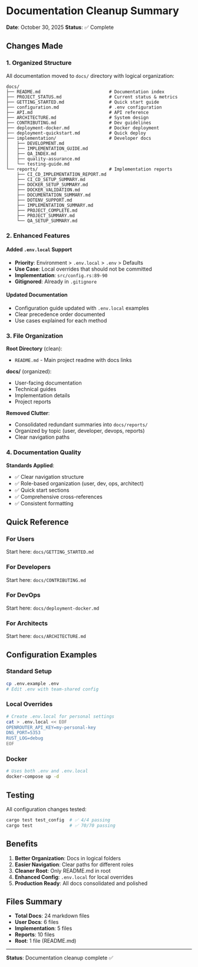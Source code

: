 # Documentation Cleanup Summary

**Date**: October 30, 2025
**Status**: ✅ Complete

## Changes Made

### 1. Organized Structure

All documentation moved to `docs/` directory with logical organization:

```
docs/
├── README.md                          # Documentation index
├── PROJECT_STATUS.md                  # Current status & metrics
├── GETTING_STARTED.md                 # Quick start guide
├── configuration.md                   # .env configuration
├── API.md                             # API reference
├── ARCHITECTURE.md                    # System design
├── CONTRIBUTING.md                    # Dev guidelines
├── deployment-docker.md               # Docker deployment
├── deployment-quickstart.md           # Quick deploy
├── implementation/                    # Developer docs
│   ├── DEVELOPMENT.md
│   ├── IMPLEMENTATION_GUIDE.md
│   ├── QA_INDEX.md
│   ├── quality-assurance.md
│   └── testing-guide.md
└── reports/                           # Implementation reports
    ├── CI_CD_IMPLEMENTATION_REPORT.md
    ├── CI_CD_SETUP_SUMMARY.md
    ├── DOCKER_SETUP_SUMMARY.md
    ├── DOCKER_VALIDATION.md
    ├── DOCUMENTATION_SUMMARY.md
    ├── DOTENV_SUPPORT.md
    ├── IMPLEMENTATION_SUMMARY.md
    ├── PROJECT_COMPLETE.md
    ├── PROJECT_SUMMARY.md
    └── QA_SETUP_SUMMARY.md
```

### 2. Enhanced Features

#### Added `.env.local` Support
- **Priority**: Environment > `.env.local` > `.env` > Defaults
- **Use Case**: Local overrides that should not be committed
- **Implementation**: `src/config.rs:89-90`
- **Gitignored**: Already in `.gitignore`

#### Updated Documentation
- Configuration guide updated with `.env.local` examples
- Clear precedence order documented
- Use cases explained for each method

### 3. File Organization

**Root Directory** (clean):
- `README.md` - Main project readme with docs links

**docs/** (organized):
- User-facing documentation
- Technical guides
- Implementation details
- Project reports

**Removed Clutter**:
- Consolidated redundant summaries into `docs/reports/`
- Organized by topic (user, developer, devops, reports)
- Clear navigation paths

### 4. Documentation Quality

**Standards Applied**:
- ✅ Clear navigation structure
- ✅ Role-based organization (user, dev, ops, architect)
- ✅ Quick start sections
- ✅ Comprehensive cross-references
- ✅ Consistent formatting

## Quick Reference

### For Users
Start here: `docs/GETTING_STARTED.md`

### For Developers
Start here: `docs/CONTRIBUTING.md`

### For DevOps
Start here: `docs/deployment-docker.md`

### For Architects
Start here: `docs/ARCHITECTURE.md`

## Configuration Examples

### Standard Setup
```bash
cp .env.example .env
# Edit .env with team-shared config
```

### Local Overrides
```bash
# Create .env.local for personal settings
cat > .env.local << EOF
OPENROUTER_API_KEY=my-personal-key
DNS_PORT=5353
RUST_LOG=debug
EOF
```

### Docker
```bash
# Uses both .env and .env.local
docker-compose up -d
```

## Testing

All configuration changes tested:
```bash
cargo test test_config  # ✅ 4/4 passing
cargo test              # ✅ 70/70 passing
```

## Benefits

1. **Better Organization**: Docs in logical folders
2. **Easier Navigation**: Clear paths for different roles
3. **Cleaner Root**: Only README.md in root
4. **Enhanced Config**: `.env.local` for local overrides
5. **Production Ready**: All docs consolidated and polished

## Files Summary

- **Total Docs**: 24 markdown files
- **User Docs**: 6 files
- **Implementation**: 5 files
- **Reports**: 10 files
- **Root**: 1 file (README.md)

---

**Status**: Documentation cleanup complete ✅
